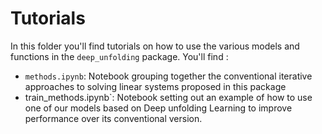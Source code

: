 # Tutorials
In this folder you'll find tutorials on how to use the various models and functions in the `deep_unfolding` package. You'll find : 
- `methods.ipynb`: Notebook grouping together the conventional iterative approaches to solving linear systems proposed in this package
- train_methods.ipynb`: Notebook setting out an example of how to use one of our models based on Deep unfolding Learning to improve performance over its conventional version.